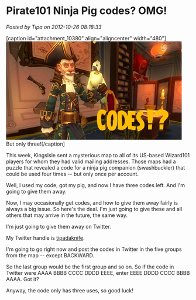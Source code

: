 # Pirate101 Ninja Pig codes? OMG!

*Posted by Tipa on 2012-10-26 08:18:33*

[caption id="attachment\_10380" align="aligncenter" width="480"][![](../uploads/2012/10/Pirate-2012-10-22-20-11-09-47-480x269.jpg "But only three!")](../uploads/2012/10/Pirate-2012-10-22-20-11-09-47.jpg) But only three![/caption]

This week, KingsIsle sent a mysterious map to all of its US-based Wizard101 players for whom they had valid mailing addresses. Those maps had a puzzle that revealed a code for a ninja pig companion (swashbuckler) that could be used four times -- but only once per account.

Well, I used my code, got my pig, and now I have three codes left. And I'm going to give them away.

Now, I may occasionally get codes, and how to give them away fairly is always a big issue. So here's the deal. I'm just going to give these and all others that may arrive in the future, the same way.

I'm just going to give them away on Twitter.

My Twitter handle is [tipadaknife](http://twitter.com/tipadaknife "TipaDaKnife's Twitter").

I'm going to go right now and post the codes in Twitter in the five groups from the map -- except BACKWARD.

So the last group would be the first group and so on. So if the code in Twitter were AAAA BBBB CCCC DDDD EEEE, enter EEEE DDDD CCCC BBBB AAAA. Got it?

Anyway, the code only has three uses, so good luck!


